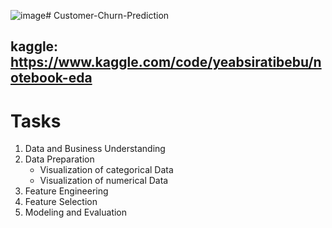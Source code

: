 ![image](https://github.com/user-attachments/assets/d5448873-f279-47a2-8c16-6ea89e5c3e17)# Customer-Churn-Prediction
## kaggle: https://www.kaggle.com/code/yeabsiratibebu/notebook-eda

# Tasks
1. Data and Business Understanding
2. Data Preparation
   - Visualization of categorical Data
   - Visualization of numerical Data
3. Feature Engineering
4. Feature Selection
5. Modeling and Evaluation

